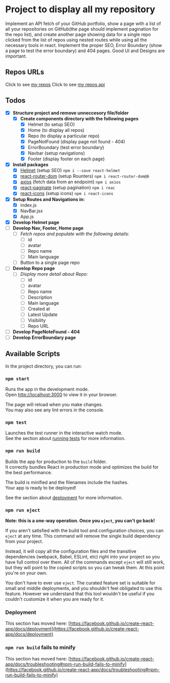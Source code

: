 # Project to display all my repository
Implement an API fetch of your GitHub portfolio, show a page with a list of all your repositories on GitHub(the page should implement pagination for the repo list), and create another page showing data for a single repo clicked from the list of repos using nested routes while using all the necessary tools in react. Implement the proper SEO, Error Boundary (show a page to test the error boundary) and 404 pages. Good UI and Designs are important. 

## Repos URLs
Click to see [my repos](https://github.com/safoah91)
Click to see [my repos api](https://api.github.com/users/safoah91)

## Todos

- [x] **Structure project and remove unneccesory file/folder**
  - [x] **Create components directory with the following pages**
    - [x] Helmet (to setup SEO)
    - [x] Home (to display all repos)
    - [x] Repo (to display a particular repo)
    - [x] PageNotFound (display page not found - 404)
    - [x] ErrorBoundary (test error boundary)
    - [x] Navbar (setup navigations)
    - [x] Footer (display footer on each page)
- [x] **Install packages**
  - [x] [Helmet](https://www.javatpoint.com/react-helmet) (setup SEO) `npm i --save react-helmet`
  - [x] [react-router-dom](https://v5.reactrouter.com/web/guides/quick-start) (setup Rounters) `npm i react-router-dom@6`
  - [x] [axios](https://axios-http.com/docs/intro) (fetch data from an endpoint) `npm i axios`
  - [x] [react-paginate](https://github.com/AdeleD/react-paginate) (setup pagination) `npm i reac`
  - [x] [react-icons](https://react-icons.github.io/react-icons/) (setup icons) `npm i react-icons`
- [x] **Setup Routes and Navigations in:**
  - [x] index.js
  - [x] NavBar.jsx
  - [x] App.js
- [x] **Develop Helmet page**
- [ ] **Develop Nav, Footer, Home page**
  - [ ] *Fetch repos and populate with the following details:*
    - [ ] id
    - [ ] avatar
    - [ ] Repo name
    - [ ] Main language
  - [ ] Button to a single page repo
- [ ] **Develop Repo page**
  - [ ] *Display more detail about Repo:*
    - [ ] id
    - [ ] avatar
    - [ ] Repo name
    - [ ] Description
    - [ ] Main language
    - [ ] Created at
    - [ ] Latest Update
    - [ ] Visibility
    - [ ] Repo URL
- [ ] **Develop PageNoteFound - 404**
- [ ] **Develop ErrorBoundary page**

## Available Scripts

In the project directory, you can run:

### `npm start`

Runs the app in the development mode.\
Open [http://localhost:3000](http://localhost:3000) to view it in your browser.

The page will reload when you make changes.\
You may also see any lint errors in the console.

### `npm test`

Launches the test runner in the interactive watch mode.\
See the section about [running tests](https://facebook.github.io/create-react-app/docs/running-tests) for more information.

### `npm run build`

Builds the app for production to the `build` folder.\
It correctly bundles React in production mode and optimizes the build for the best performance.

The build is minified and the filenames include the hashes.\
Your app is ready to be deployed!

See the section about [deployment](https://facebook.github.io/create-react-app/docs/deployment) for more information.

### `npm run eject`

**Note: this is a one-way operation. Once you `eject`, you can't go back!**

If you aren't satisfied with the build tool and configuration choices, you can `eject` at any time. This command will remove the single build dependency from your project.

Instead, it will copy all the configuration files and the transitive dependencies (webpack, Babel, ESLint, etc) right into your project so you have full control over them. All of the commands except `eject` will still work, but they will point to the copied scripts so you can tweak them. At this point you're on your own.

You don't have to ever use `eject`. The curated feature set is suitable for small and middle deployments, and you shouldn't feel obligated to use this feature. However we understand that this tool wouldn't be useful if you couldn't customize it when you are ready for it.


### Deployment

This section has moved here: [https://facebook.github.io/create-react-app/docs/deployment](https://facebook.github.io/create-react-app/docs/deployment)

### `npm run build` fails to minify

This section has moved here: [https://facebook.github.io/create-react-app/docs/troubleshooting#npm-run-build-fails-to-minify](https://facebook.github.io/create-react-app/docs/troubleshooting#npm-run-build-fails-to-minify)
